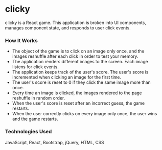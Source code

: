 # clicky


clicky is a React game. This application is broken into UI components, manages component state, and responds to user click events.

### How It Works
* The object of the game is to click on an image only once, and the images reshuffle after each click in order to test your memory.
* The application renders different images to the screen. Each image listens for click events.
* The application keeps track of the user's score. The user's score is incremented when clicking an image for the first time. 
* The user's score is reset to 0 if they click the same image more than once.
* Every time an image is clicked, the images rendered to the page reshuffle in random order.
* When the user's score is reset after an incorrect guess, the game restarts.
* When the user correctly clicks on every image only once, the user wins and the game restarts.

### Technologies Used
JavaScript, React, Bootstrap, jQuery, HTML, CSS


